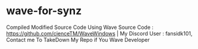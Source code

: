 # wave-for-synz

Compiled Modified Source Code Using
Wave Source Code : https://github.com/cienceTM/WaveWindows | My Discord User : fansidk101, Contact me To TakeDown My Repo if You Wave Developer
